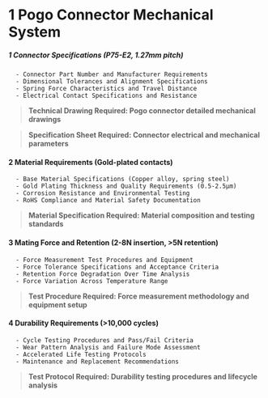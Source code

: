 # 1 Pogo Connector Mechanical System


##### 1 Connector Specifications (P75-E2, 1.27mm pitch)

      - Connector Part Number and Manufacturer Requirements
      - Dimensional Tolerances and Alignment Specifications
      - Spring Force Characteristics and Travel Distance
      - Electrical Contact Specifications and Resistance

> **Technical Drawing Required: Pogo connector detailed mechanical drawings**


> **Specification Sheet Required: Connector electrical and mechanical parameters**


#### 2 Material Requirements (Gold-plated contacts)

      - Base Material Specifications (Copper alloy, spring steel)
      - Gold Plating Thickness and Quality Requirements (0.5-2.5μm)
      - Corrosion Resistance and Environmental Testing
      - RoHS Compliance and Material Safety Documentation

> **Material Specification Required: Material composition and testing standards**


#### 3 Mating Force and Retention (2-8N insertion, >5N retention)

      - Force Measurement Test Procedures and Equipment
      - Force Tolerance Specifications and Acceptance Criteria
      - Retention Force Degradation Over Time Analysis
      - Force Variation Across Temperature Range

> **Test Procedure Required: Force measurement methodology and equipment setup**


#### 4 Durability Requirements (>10,000 cycles)

      - Cycle Testing Procedures and Pass/Fail Criteria
      - Wear Pattern Analysis and Failure Mode Assessment
      - Accelerated Life Testing Protocols
      - Maintenance and Replacement Recommendations

> **Test Protocol Required: Durability testing procedures and lifecycle analysis**

